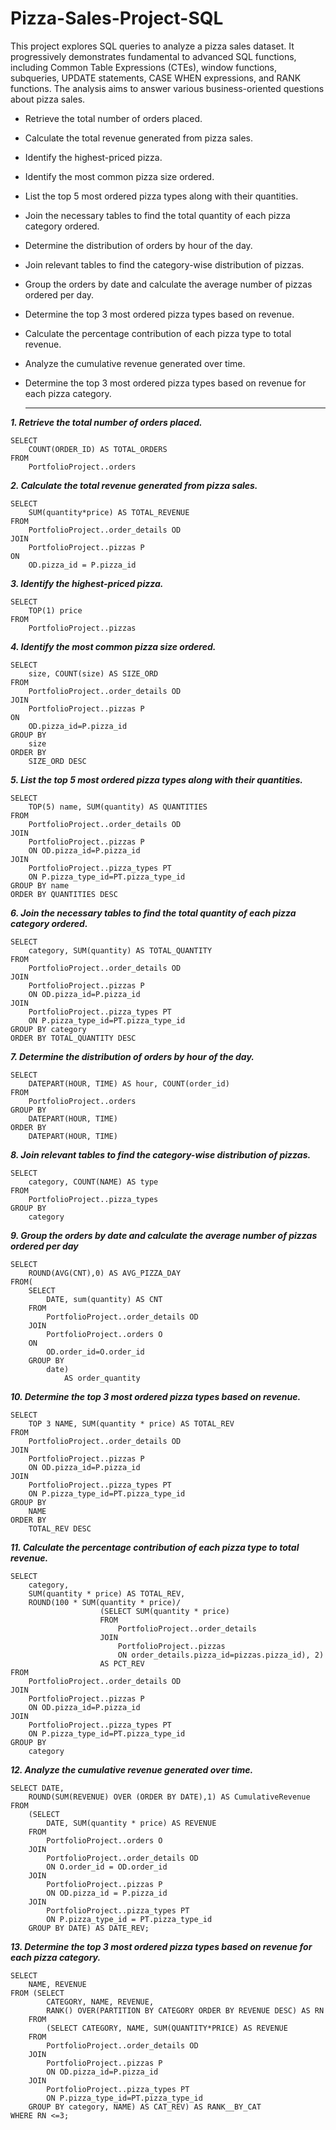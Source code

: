 # Pizza-Sales-Project-SQL
This project explores SQL queries to analyze a pizza sales dataset. It progressively demonstrates fundamental to advanced SQL functions, including Common Table Expressions (CTEs), window functions, subqueries, UPDATE statements, CASE WHEN expressions, and RANK functions. The analysis aims to answer various business-oriented questions about pizza sales.

- Retrieve the total number of orders placed.
- Calculate the total revenue generated from pizza sales.
- Identify the highest-priced pizza.
- Identify the most common pizza size ordered.
- List the top 5 most ordered pizza types along with their quantities.
- Join the necessary tables to find the total quantity of each pizza category ordered.
- Determine the distribution of orders by hour of the day.
- Join relevant tables to find the category-wise distribution of pizzas.
- Group the orders by date and calculate the average number of pizzas ordered per day.
- Determine the top 3 most ordered pizza types based on revenue.
- Calculate the percentage contribution of each pizza type to total revenue.
- Analyze the cumulative revenue generated over time.
- Determine the top 3 most ordered pizza types based on revenue for each pizza category.

  -----------------


***1. Retrieve the total number of orders placed.***
```
SELECT 
	COUNT(ORDER_ID) AS TOTAL_ORDERS
FROM 
	PortfolioProject..orders
```

***2. Calculate the total revenue generated from pizza sales.***
```
SELECT 
	SUM(quantity*price) AS TOTAL_REVENUE
FROM 
	PortfolioProject..order_details OD
JOIN 
	PortfolioProject..pizzas P 
ON 
	OD.pizza_id = P.pizza_id
```
***3. Identify the highest-priced pizza.***
```
SELECT
	TOP(1) price
FROM 
	PortfolioProject..pizzas
```
***4. Identify the most common pizza size ordered.***
```
SELECT 
	size, COUNT(size) AS SIZE_ORD
FROM 
	PortfolioProject..order_details OD
JOIN 
	PortfolioProject..pizzas P
ON
	OD.pizza_id=P.pizza_id 
GROUP BY 
	size
ORDER BY 
	SIZE_ORD DESC
```
***5. List the top 5 most ordered pizza types along with their quantities.***
```
SELECT 
	TOP(5) name, SUM(quantity) AS QUANTITIES
FROM 
	PortfolioProject..order_details OD
JOIN 
	PortfolioProject..pizzas P 
	ON OD.pizza_id=P.pizza_id
JOIN
	PortfolioProject..pizza_types PT 
	ON P.pizza_type_id=PT.pizza_type_id
GROUP BY name
ORDER BY QUANTITIES DESC
```
***6. Join the necessary tables to find the total quantity of each pizza category ordered.***
```
SELECT 
	category, SUM(quantity) AS TOTAL_QUANTITY
FROM 
	PortfolioProject..order_details OD
JOIN 
	PortfolioProject..pizzas P 
	ON OD.pizza_id=P.pizza_id
JOIN 
	PortfolioProject..pizza_types PT 
	ON P.pizza_type_id=PT.pizza_type_id
GROUP BY category
ORDER BY TOTAL_QUANTITY DESC
```
***7. Determine the distribution of orders by hour of the day.***
```
SELECT 
	DATEPART(HOUR, TIME) AS hour, COUNT(order_id) 
FROM 
	PortfolioProject..orders
GROUP BY 
	DATEPART(HOUR, TIME)
ORDER BY 
	DATEPART(HOUR, TIME)
```
***8. Join relevant tables to find the category-wise distribution of pizzas.***
```
SELECT 
	category, COUNT(NAME) AS type
FROM 
	PortfolioProject..pizza_types
GROUP BY 
	category
```
***9. Group the orders by date and calculate the average number of pizzas ordered per day***
```
SELECT 
	ROUND(AVG(CNT),0) AS AVG_PIZZA_DAY 
FROM(
	SELECT 
		DATE, sum(quantity) AS CNT
	FROM 
		PortfolioProject..order_details OD
	JOIN 
		PortfolioProject..orders O 
	ON
		OD.order_id=O.order_id
	GROUP BY
		date) 
			AS order_quantity
```
***10. Determine the top 3 most ordered pizza types based on revenue.***
```
SELECT 
	TOP 3 NAME, SUM(quantity * price) AS TOTAL_REV
FROM 
	PortfolioProject..order_details OD 
JOIN 
	PortfolioProject..pizzas P 
	ON OD.pizza_id=P.pizza_id
JOIN 
	PortfolioProject..pizza_types PT 
	ON P.pizza_type_id=PT.pizza_type_id
GROUP BY 
	NAME
ORDER BY 
	TOTAL_REV DESC
```
***11. Calculate the percentage contribution of each pizza type to total revenue.***
```
SELECT 
	category, 
	SUM(quantity * price) AS TOTAL_REV, 
	ROUND(100 * SUM(quantity * price)/
					(SELECT SUM(quantity * price) 
					FROM 
						PortfolioProject..order_details 
					JOIN
						PortfolioProject..pizzas 
						ON order_details.pizza_id=pizzas.pizza_id), 2) 
					AS PCT_REV
FROM 
	PortfolioProject..order_details OD 
JOIN 
	PortfolioProject..pizzas P
	ON OD.pizza_id=P.pizza_id
JOIN 
	PortfolioProject..pizza_types PT
	ON P.pizza_type_id=PT.pizza_type_id
GROUP BY
	category
```
***12. Analyze the cumulative revenue generated over time.***
```
SELECT DATE, 
    ROUND(SUM(REVENUE) OVER (ORDER BY DATE),1) AS CumulativeRevenue
FROM
    (SELECT 
		DATE, SUM(quantity * price) AS REVENUE
    FROM 
		PortfolioProject..orders O
    JOIN 
		PortfolioProject..order_details OD 
		ON O.order_id = OD.order_id
    JOIN 
		PortfolioProject..pizzas P 
		ON OD.pizza_id = P.pizza_id
    JOIN 
		PortfolioProject..pizza_types PT 
		ON P.pizza_type_id = PT.pizza_type_id
    GROUP BY DATE) AS DATE_REV;
```
***13. Determine the top 3 most ordered pizza types based on revenue for each pizza category.***
```
SELECT 
	NAME, REVENUE 
FROM (SELECT 
		CATEGORY, NAME, REVENUE, 
		RANK() OVER(PARTITION BY CATEGORY ORDER BY REVENUE DESC) AS RN 
	FROM 
		(SELECT CATEGORY, NAME, SUM(QUANTITY*PRICE) AS REVENUE 
	FROM 
		PortfolioProject..order_details OD
	JOIN 
		PortfolioProject..pizzas P 
		ON OD.pizza_id=P.pizza_id
	JOIN 
		PortfolioProject..pizza_types PT 
		ON P.pizza_type_id=PT.pizza_type_id
	GROUP BY category, NAME) AS CAT_REV) AS RANK__BY_CAT
WHERE RN <=3;
```
